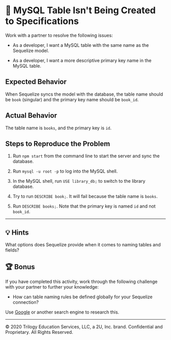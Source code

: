 # 🐛 MySQL Table Isn't Being Created to Specifications

Work with a partner to resolve the following issues:

* As a developer, I want a MySQL table with the same name as the Sequelize model.

* As a developer, I want a more descriptive primary key name in the MySQL table.

## Expected Behavior

When Sequelize syncs the model with the database, the table name should be `book` (singular) and the primary key name should be `book_id`.

## Actual Behavior

The table name is `books`, and the primary key is `id`.

## Steps to Reproduce the Problem

1. Run `npm start` from the command line to start the server and sync the database.

2. Run `mysql -u root -p` to log into the MySQL shell.

3. In the MySQL shell, run `USE library_db;` to switch to the library database.

4. Try to run `DESCRIBE book;`. It will fail because the table name is `books`.

5. Run `DESCRIBE books;`. Note that the primary key is named `id` and not `book_id`.

---

## 💡 Hints

What options does Sequelize provide when it comes to naming tables and fields?

## 🏆 Bonus

If you have completed this activity, work through the following challenge with your partner to further your knowledge:

* How can table naming rules be defined globally for your Sequelize connection?

Use [Google](https://www.google.com) or another search engine to research this.

---

© 2020 Trilogy Education Services, LLC, a 2U, Inc. brand. Confidential and Proprietary. All Rights Reserved.
